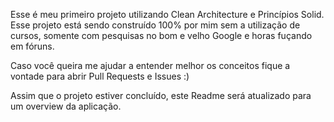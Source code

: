 Esse é meu primeiro projeto utilizando Clean Architecture e Princípios Solid. Esse projeto está sendo construído 100% por mim sem a utilização de cursos, somente com pesquisas no bom e velho Google e horas fuçando em fóruns.

Caso você queira me ajudar a entender melhor os conceitos fique a vontade para abrir Pull Requests e Issues :)

Assim que o projeto estiver concluído, este Readme será atualizado para um overview da aplicação.
